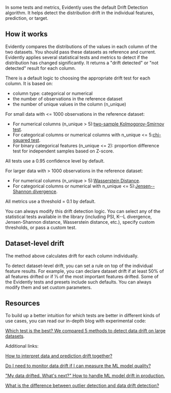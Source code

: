 In some tests and metrics, Evidently uses the default Drift Detection algorithm. It helps detect the distribution drift in the individual features, prediction, or target. 

## How it works

Evidently compares the distributions of the values in each column of the two datasets. You should pass these datasets as reference and current. Evidently applies several statistical tests and metrics to detect if the distribution has changed significantly. It returns a "drift detected" or "not detected" result for each column.   

There is a default logic to choosing the appropriate drift test for each column. It is based on:

* column type: categorical or numerical
* the number of observations in the reference dataset
* the number of unique values in the column (n\_unique)

For small data with <= 1000 observations in the reference dataset:

* For numerical columns (n\_unique \> 5):[two-sample Kolmogorov-Smirnov test](https://en.wikipedia.org/wiki/Kolmogorov%E2%80%93Smirnov_test).
* For categorical columns or numerical columns with n\_unique <= 5:[chi-squared test](https://en.wikipedia.org/wiki/Chi-squared_test).
* For binary categorical features (n\_unique <= 2): proportion difference test for independent samples based on Z-score.

All tests use a 0.95 confidence level by default.  

For larger data with \> 1000 observations in the reference dataset:

* For numerical columns (n\_unique \> 5):[Wasserstein Distance](https://en.wikipedia.org/wiki/Wasserstein_metric).
* For categorical columns or numerical with n\_unique <= 5):[Jensen--Shannon divergence](https://en.wikipedia.org/wiki/Jensen%E2%80%93Shannon_divergence).

All metrics use a threshold = 0.1 by default.  

You can always modify this drift detection logic. You can select any of the statistical tests available in the library (including PSI, K--L divergence, Jensen-Shannon distance, Wasserstein distance, etc.), specify custom thresholds, or pass a custom test. 

## Dataset-level drift

The method above calculates drift for each column individually.   

To detect dataset-level drift, you can set a rule on top of the individual feature results. For example, you can declare dataset drift if at least 50% of all features drifted or if ⅓ of the most important features drifted. Some of the Evidently tests and presets include such defaults. You can always modify them and set custom parameters.

## Resources

To build up a better intuition for which tests are better in different kinds of use cases, you can read our in-depth blog with experimental code:   

[Which test is the best? We compared 5 methods to detect data drift on large datasets](https://evidentlyai.com/blog/data-drift-detection-large-datasets).  

Additional links:  

[How to interpret data and prediction drift together? ](https://evidentlyai.com/blog/data-and-prediction-drift)  

[Do I need to monitor data drift if I can measure the ML model quality?](https://evidentlyai.com/blog/ml-monitoring-do-i-need-data-drift)  

["My data drifted. What's next?" How to handle ML model drift in production.](https://evidentlyai.com/blog/ml-monitoring-data-drift-how-to-handle)  

[What is the difference between outlier detection and data drift detection?](https://evidentlyai.com/blog/ml-monitoring-drift-detection-vs-outlier-detection)
